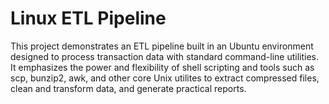 # Linux ETL Pipeline

This project demonstrates an ETL pipeline built in an Ubuntu environment designed to process transaction data with standard command-line utilities. It emphasizes the power and flexibility of shell scripting and tools such as scp, bunzip2, awk, and other core Unix utilites to extract compressed files, clean and transform data, and generate practical reports.

